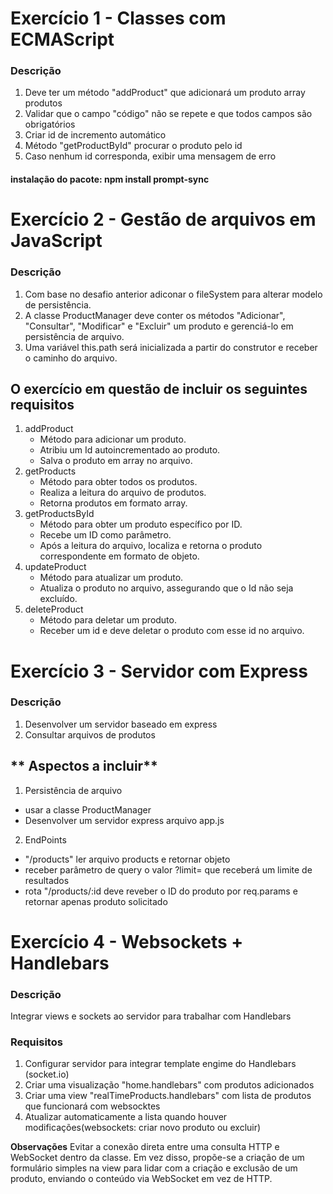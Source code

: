 # Exercício 1 - Classes com ECMAScript
### Descrição
1. Deve ter um método "addProduct" que adicionará um produto array produtos
2. Validar que o campo "código" não se repete e que todos campos são obrigatórios
3. Criar id de incremento automático
4. Método "getProductById" procurar o produto pelo id
5. Caso nenhum id corresponda, exibir uma mensagem de erro

#### **instalação do pacote: npm install prompt-sync**

# Exercício 2 - Gestão de arquivos em JavaScript
### Descrição
1.  Com base no desafio anterior adiconar o fileSystem para alterar modelo de persistência.
2. A classe ProductManager deve conter os métodos "Adicionar", "Consultar", "Modificar" e "Excluir" um produto e gerenciá-lo em persistência de arquivo.
3. Uma variável this.path será inicializada a partir do construtor e receber o caminho do arquivo.

## **O exercício em questão de incluir os seguintes requisitos**
1. addProduct
    - Método para adicionar um produto.
    - Atribiu um Id autoincrementado ao produto.
    - Salva o produto em array no arquivo.
2. getProducts
    - Método para obter todos os produtos.
    - Realiza a leitura do arquivo de produtos.
    - Retorna produtos em formato array.
3. getProductsById
    - Método para obter um produto específico por ID.
    - Recebe um ID como parâmetro.
    - Após a leitura do arquivo, localiza e retorna o produto correspondente em formato de objeto.  
4. updateProduct
    - Método para atualizar um produto.
    - Atualiza o produto no arquivo, assegurando que o Id não seja excluído.
5. deleteProduct 
    - Método para deletar um produto.
    - Receber um id e deve deletar o produto com esse id no arquivo.     

# Exercício 3 - Servidor com Express 
### Descrição
1. Desenvolver um servidor baseado em express
2. Consultar arquivos de produtos

## ** Aspectos a incluir**
1. Persistência de arquivo
- usar a classe ProductManager
- Desenvolver um servidor express arquivo app.js
2. EndPoints 
- "/products" ler arquivo products e retornar objeto
- receber parâmetro de query o valor ?limit= que receberá um limite de resultados
- rota "/products/:id deve reveber o ID do produto por req.params e retornar apenas produto solicitado

# Exercício 4 - Websockets + Handlebars
### Descrição 
Integrar views e sockets ao servidor para trabalhar com Handlebars
### Requisitos
1. Configurar servidor para integrar template engime do Handlebars (socket.io)
2. Criar uma visualização "home.handlebars" com produtos adicionados
3. Criar uma view "realTimeProducts.handlebars" com lista de produtos que funcionará com websocktes
4. Atualizar automaticamente a lista quando houver modificações(websockets: criar novo produto ou excluir)

 **Observações**
Evitar a conexão direta entre uma consulta HTTP e WebSocket dentro da classe. Em vez disso, propõe-se a criação de um formulário simples na view para lidar com a criação e exclusão de um produto, enviando o conteúdo via WebSocket em vez de HTTP.